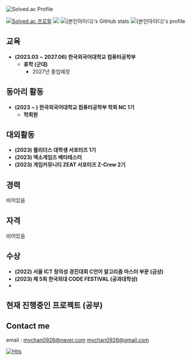 ![Solved.ac Profile](https://capsule-render.vercel.app/api?type=Waving&color=638fda&height=200&section=header&text=정명찬&fontSize=70&&fontColor=ffffff) 

[![Solved.ac
프로필](http://mazassumnida.wtf/api/v3/generate_badge?boj=mychan0926)](https://solved.ac/mychan0926) <img src="http://mazandi.herokuapp.com/api?handle=mychan0926&theme=cold"/>
![(본인아이디)'s GitHub stats](https://github-readme-stats.vercel.app/api?username=mychan0926&show_icons=true&theme=tokyonight)
![(본인아이디)'s profile](https://github-profile-trophy.vercel.app/?username=mychan0926&margin-h=50&margin-w=10&row=1&column=8&no-frame=false&theme=algolia)  
## 교육
* **(2023.03 ~ 2027.06) 한국외국어대학교 컴퓨터공학부**
  - **휴학 (군대)**
    + 2027년 졸업예정
## 동아리 활동
* **(2023 ~ ) 한국외국어대학교 컴퓨터공학부 학회 NC 1기**
  - **학회원**
## 대외활동
* **(2023) 플리더스 대학생 서포터즈 1기** 
* **(2023) 엑소게임즈 베타테스터** 
* **(2023) 게임커뮤니티 ZEAT 서포터즈 Z-Crew 2기** 

## 경력
비어있음

## 자격
비어있음


## 수상
* **(2022) 서울 ICT 창의성 경진대회 C언어 알고리즘 마스터 부문 (금상)**
* **(2023) 제 5회 한국외대 CODE FESTIVAL (공과대학상)**
* 
## 현재 진행중인 프로젝트 (공부)

## Contact me

email : <mychan0926@naver.com> <mychan0926@gmail.com>   


  
[![Hits](https://hits.seeyoufarm.com/api/count/incr/badge.svg?url=https%3A%2F%2Fgithub.com%2Fmychan0926%2Fmychan0926&count_bg=%23638FDA&title_bg=%23555555&icon=ghostery.svg&icon_color=%23E7E7E7&title=Github+%28%EC%98%A4%EB%8A%98+%EB%B0%A9%EB%AC%B8%EC%9E%90+%2F+%EC%A0%84%EC%B2%B4+%EB%B0%A9%EB%AC%B8%EC%9E%90%29&edge_flat=false)](https://hits.seeyoufarm.com)
  
</div>
